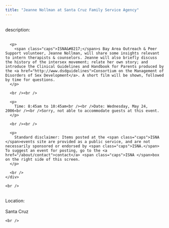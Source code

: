```yaml
---
title: "Jeanne Nollman at Santa Cruz Family Service Agency"
---
```


<div class="flexinode-body flexinode-2">
  <div class="flexinode-textarea-1">
    <div class="form-item">
      <br /> <label>description:</label><br /><br /> 
      
      <p>
        <span class="caps">ISNA&#8217;</span>s Bay Area Outreach & Peer Support volunteer, Jeanne Nollman, will share some insights relevant to intern therapists & counselors. Jeanne will also briefly discuss the history of the intersex movement; relate her own story; and introduce the Clinical Guidelines and Handbook for Parents produced by the <a href="http://www.dsdguidelines">Consortium on the Management of Disorders of Sex Development</a>. A short film will be shown, followed by time for questions.
      </p>
      
      <br /><br />
      
      <p>
        Time: 8:45am to 10:45am<br /><br />Date: Wednesday, May 24, 2006<br /><br />Sorry, not able to accommodate guests at this event.
      </p>
      
      <br /><br />
      
      <p>
        Standard disclaimer: Items posted at the <span class="caps">ISNA </span>events site are provided as a public service, and are not necessarily sponsored or endorsed by <span class="caps">ISNA.</span> To suggest an event for posting, go to the <a href="/about/contact">contact</a> <span class="caps">ISNA </span>box on the right side of this screen.
      </p>
      
      <br />
    </div>
    
    <br />
  </div>
  
  <div class="flexinode-textfield-2">
    <div class="form-item">
      <br /> <label>Location:</label><br /><br /> Santa Cruz<br />
    </div>
    
    <br />
  </div>
</div>
